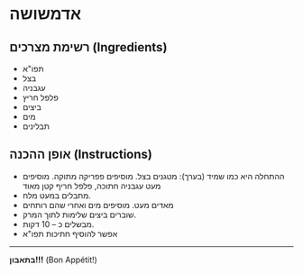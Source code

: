# אדמשושה

## רשימת מצרכים (Ingredients)
- תפו"א
- בצל
- עגבניה
- פלפל חריץ
- ביצים
- מים
- תבלינים

## אופן ההכנה (Instructions)
- ההתחלה היא כמו שמיד (בערך):
מטגנים בצל.
מוסיפים פפריקה מתוקה.
מוסיפים מעט עגבניה חתוכה, פלפל חריף קטן מאוד
- מתבלים במעט מלח.
- מאדים מעט.
מוסיפים מים ואחרי שהם רותחים
- שוברים ביצים שלימות לתוך המרק.
- מבשלים כ – 10 דקות.
- אפשר להוסיף חתיכות תפו"א
---
**בתאבון!!!** (Bon Appétit!)
